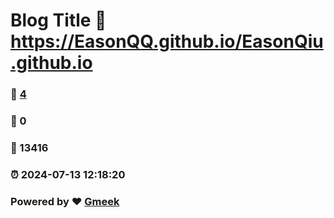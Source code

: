 # Blog Title :link: https://EasonQQ.github.io/EasonQiu.github.io 
### :page_facing_up: [4](https://EasonQQ.github.io/EasonQiu.github.io/tag.html) 
### :speech_balloon: 0 
### :hibiscus: 13416 
### :alarm_clock: 2024-07-13 12:18:20 
### Powered by :heart: [Gmeek](https://github.com/Meekdai/Gmeek)
